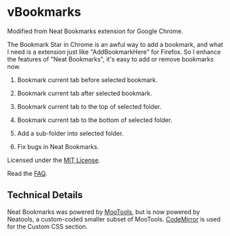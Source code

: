 ﻿vBookmarks
==============

Modified from Neat Bookmarks extension for Google Chrome. 

The Bookmark Star in Chrome is an awful way to add a bookmark, and what I need is a extension just like "AddBookmarkHere" for Firefox.
So I enhance the features of "Neat Bookmarks", it's easy to add or remove bookmarks now.

1) Bookmark current tab before selected bookmark.

2) Bookmark current tab after selected bookmark.

3) Bookmark current tab to the top of selected folder.

4) Bookmark current tab to the bottom of selected folder.

5) Add a sub-folder into selected folder.

6) Fix bugs in Neat Bookmarks.

Licensed under the [MIT License](http://www.opensource.org/licenses/mit-license.php).

Read the [FAQ](https://github.com/windviki/vBookmarks/wiki/FAQ).


Technical Details
-----------------

Neat Bookmarks was powered by [MooTools](http://mootools.net/), but is now powered by Neatools, a custom-coded smaller subset of MooTools. [CodeMirror](http://codemirror.net/) is used for the Custom CSS section.